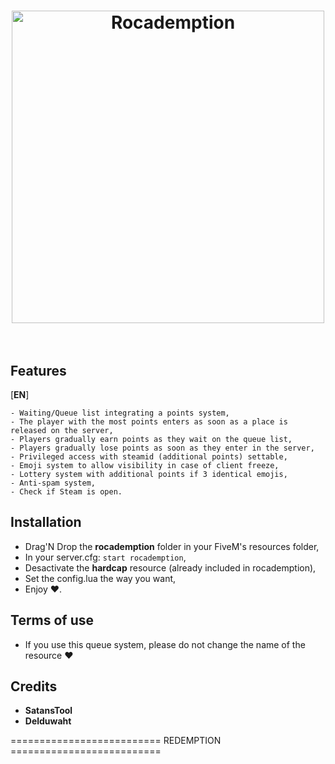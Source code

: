 <h1 align="center">
	<img src="https://i.imgur.com/DzoMF06.png" alt="Rocademption" width="500">
  <br/>
  <br/>
</h1>


## **Features**

[**EN**]

	- Waiting/Queue list integrating a points system,
	- The player with the most points enters as soon as a place is released on the server,
	- Players gradually earn points as they wait on the queue list,
	- Players gradually lose points as soon as they enter in the server,
	- Privileged access with steamid (additional points) settable,
	- Emoji system to allow visibility in case of client freeze,
	- Lottery system with additional points if 3 identical emojis,
	- Anti-spam system,
	- Check if Steam is open.


## **Installation**

- Drag'N Drop the **rocademption** folder in your FiveM's resources folder,
- In your server.cfg: ```start rocademption```,
- Desactivate the **hardcap** resource (already included in rocademption),
- Set the config.lua the way you want,
- Enjoy ♥.


## **Terms of use**

- If you use this queue system, please do not change the name of the resource ♥

## **Credits**

- **SatansTool**
- **Delduwaht**

========================== REDEMPTION ==========================
